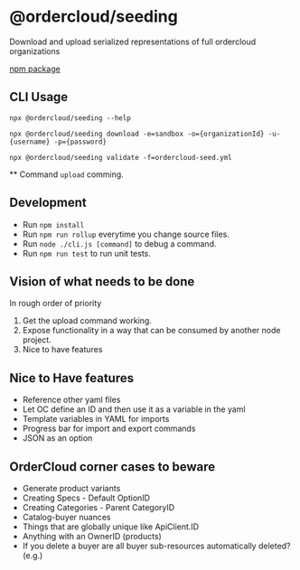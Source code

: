 # @ordercloud/seeding
Download and upload serialized representations of full ordercloud organizations

[npm package](https://www.npmjs.com/package/@ordercloud/seeding)

## CLI Usage 

`npx @ordercloud/seeding --help`

`npx @ordercloud/seeding download -e=sandbox -o={organizationId} -u-{username} -p={password}`

`npx @ordercloud/seeding validate -f=ordercloud-seed.yml`

** Command `upload` comming.
## Development

- Run `npm install`
- Run `npm run rollup` everytime you change source files.
- Run `node ./cli.js [command]` to debug a command.
- Run `npm run test` to run unit tests.

## Vision of what needs to be done 

In rough order of priority
1. Get the upload command working.
2. Expose functionality in a way that can be consumed by another node project.
3. Nice to have features

 ## Nice to Have features
- Reference other yaml files
- Let OC define an ID and then use it as a variable in the yaml
- Template variables in YAML for imports
- Progress bar for import and export commands
- JSON as an option

## OrderCloud corner cases to beware
- Generate product variants
- Creating Specs - Default OptionID
- Creating Categories - Parent CategoryID
- Catalog-buyer nuances
- Things that are globally unique like ApiClient.ID
- Anything with an OwnerID (products)
- If you delete a buyer are all buyer sub-resources automatically deleted? (e.g.)

